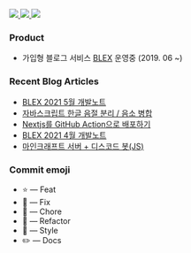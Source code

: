 <p>
    <a href="https://baejino.com">
        <img src="http://img.shields.io/badge/BaeJino-474787?style=flat-square&logo=stellar">
    </a>
    <a href="https://blex.me/@baealex">
        <img src="http://img.shields.io/badge/BLOG-black?style=flat-square&logo=bloglovin">
    </a>
    <a href="https://www.youtube.com/channel/UCuupY_WlY6cPKEnpNNSVRpA">
        <img src="https://img.shields.io/badge/YouTube-ff0000?style=flat-square&logo=youtube">
    </a>
</p>

### Product

- 가입형 블로그 서비스 [BLEX](https://blex.me) 운영중 (2019. 06 ~)

### Recent Blog Articles

<!-- BLOG-POST-LIST:START -->
- [BLEX 2021 5월 개발노트](https://blex.me/@baealex/blex-2021-5%EC%9B%94-%EA%B0%9C%EB%B0%9C%EB%85%B8%ED%8A%B8)
- [자바스크립트 한글 음절 분리 / 음소 병합](https://blex.me/@baealex/%ED%95%9C%EA%B8%80-%EB%B6%84%EB%A6%AC-%EB%B3%91%ED%95%A9)
- [Nextjs를 GitHub Action으로 배포하기](https://blex.me/@baealex/nextjs%EB%A5%BC-github-action%EC%9C%BC%EB%A1%9C-%EB%B0%B0%ED%8F%AC%ED%95%98%EA%B8%B0)
- [BLEX 2021 4월 개발노트](https://blex.me/@baealex/blex-2021-4%EC%9B%94-3%EC%A3%BC%EC%B0%A8-%EA%B0%9C%EB%B0%9C%EB%85%B8%ED%8A%B8)
- [마인크래프트 서버 + 디스코드 봇(JS)](https://blex.me/@baealex/%EB%A7%88%EC%9D%B8%ED%81%AC%EB%9E%98%ED%94%84%ED%8A%B8-%EC%84%9C%EB%B2%84%EB%A5%BC-%EC%9C%84%ED%95%9C-%EB%94%94%EC%8A%A4%EC%BD%94%EB%93%9C-%EB%B4%87)
<!-- BLOG-POST-LIST:END -->

### Commit emoji

- ⭐ — Feat
- 🔧 — Fix
- 👏 — Chore
- 🔨 — Refactor
- 🎨 — Style
- ✏️ — Docs
